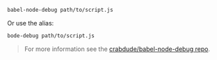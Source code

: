 ```sh
babel-node-debug path/to/script.js
```

Or use the alias:

```sh
bode-debug path/to/script.js
```

<blockquote class="babel-callout babel-callout-info">
  <p>
    For more information see the <a href="https://github.com/crabdude/babel-node-debug">crabdude/babel-node-debug repo</a>.
  </p>
</blockquote>


